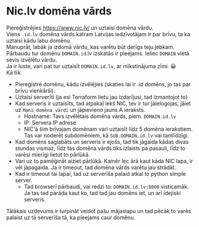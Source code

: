 # Nic.lv domēna vārds
Piereģistrējies https://www.nic.lv/ un uztaisi domēna vārdu.  
Viens `.id.lv` domēna vārds katram Latvijas iedzīvotājam ir par brīvu,
ta ka uztaisi kādu labu domēnu.  
Manuprāt, labāk ja izdomā vārdu, kas varētu būt derīgs teju jebkam.  
Pārbaudu tur domēnu `DOMAIN.id`.lv izskatās ir pieejams.
Ieliec `DOMAIN` vietā sevis izvēlētu vārdu.  
Ja ir luste, vari pat tur uztaisīt `DOMAIN.id.lv`, ar mīkstinājuma zīmi. :grinning:  
Kā tīk.  

- Piereģistrē domēnu, kādu izvēlējies
(skaties lai ir .id domēns, jo tas par brīvu vienkārši).  
- Uztaisi serverīti (ja esi Terraform lietu jau izdarījusi, tad izmantojot to)
- Kad serveris ir uztaisīts, tad atpakaļ iekš NIC, tev ir tur jāielogojas,
jāiet uz `Mani domēna vārdi` un jāpievieno jauns A ieraksts.
  - Hostname: Tavs izvēlētais domēna vārds, piem. `DOMAIN.id.lv`
  - IP: Servera IP adrese
  - NIC'ā šim brīvajam domēnam vari uztaisīt līdz 5 domēna ierakstiem.
  Tas var noderēt subdomēniem, kā `SUB.DOMAIN.id.lv` vai tamlīdzīgi.
- Kad domēns saglabāts un serveris ir ejošs,
tad tik jāgaida kādas divas stundas vismaz,
līdz tas domēna vārds tiks izlaists pa pasauli,
līdz to varēsi mierīgi lietot to pārlūkā.
- Vari uz to pamēģināt aiziet pārlūkā. Kamēr lec ārā kaut kāda NIC lapa,
ir vēl jāpagaida. Ja ir timeout, tad domēna vārds varētu jau strādāt.
- Kad ir timeout tai lapai, tad uz serverīša palaid atkal to python simple server.
  - Tad browserī pārbaudi, vai redzi to: `DOMAIN.id.lv:8000` visticamāk.
  Ja tas tad parāda kaut ko, tad tad jau domēns iet, un arī idejiski serveris.

Tālākais uzdevums ir turpināt veidot pašu mājaslapu
un tad pēcāk to varēs palaist uz tā serverīša tā, ka pieejams caur domēnu.
